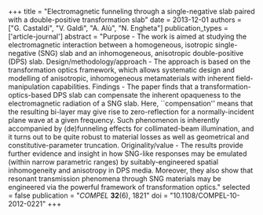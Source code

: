 +++
title = "Electromagnetic funneling through a single-negative slab paired with a double-positive transformation slab"
date = 2013-12-01
authors = ["G. Castaldi", "V. Galdi", "A. Alù", "N. Engheta"]
publication_types = ['article-journal']
abstract = "Purpose - The work is aimed at studying the electromagnetic interaction between a homogeneous, isotropic single-negative (SNG) slab and an inhomogeneous, anisotropic double-positive (DPS) slab. Design/methodology/approach - The approach is based on the transformation optics framework, which allows systematic design and modelling of anisotropic, inhomogeneous metamaterials with inherent field-manipulation capabilities. Findings - The paper finds that a transformation-optics-based DPS slab can compensate the inherent opaqueness to the electromagnetic radiation of a SNG slab. Here, ``compensation'' means that the resulting bi-layer may give rise to zero-reflection for a normally-incident plane wave at a given frequency. Such phenomenon is inherently accompanied by (de)funneling effects for collimated-beam illumination, and it turns out to be quite robust to material losses as well as geometrical and constitutive-parameter truncation. Originality/value - The results provide further evidence and insight in how SNG-like responses may be emulated (within narrow parametric ranges) by suitably-engineered spatial inhomogeneity and anisotropy in DPS media. Moreover, they also show that resonant transmission phenomena through SNG materials may be engineered via the powerful framework of transformation optics."
selected = false
publication = "*COMPEL* **32**(6), 1821"
doi = "10.1108/COMPEL-10-2012-0221"
+++
